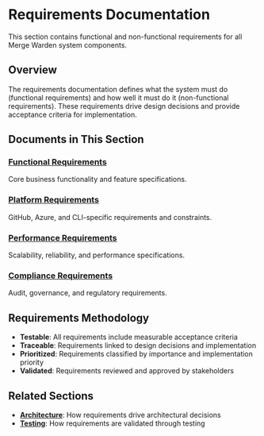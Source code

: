 # Requirements Documentation

This section contains functional and non-functional requirements for all Merge Warden system components.

## Overview

The requirements documentation defines what the system must do (functional requirements) and how well it must do it (non-functional requirements). These requirements drive design decisions and provide acceptance criteria for implementation.

## Documents in This Section

### [Functional Requirements](./functional-requirements.md)

Core business functionality and feature specifications.

### [Platform Requirements](./platform-requirements.md)

GitHub, Azure, and CLI-specific requirements and constraints.

### [Performance Requirements](./performance-requirements.md)

Scalability, reliability, and performance specifications.

### [Compliance Requirements](./compliance-requirements.md)

Audit, governance, and regulatory requirements.

## Requirements Methodology

- **Testable**: All requirements include measurable acceptance criteria
- **Traceable**: Requirements linked to design decisions and implementation
- **Prioritized**: Requirements classified by importance and implementation priority
- **Validated**: Requirements reviewed and approved by stakeholders

## Related Sections

- **[Architecture](../architecture/README.md)**: How requirements drive architectural decisions
- **[Testing](../testing/README.md)**: How requirements are validated through testing
